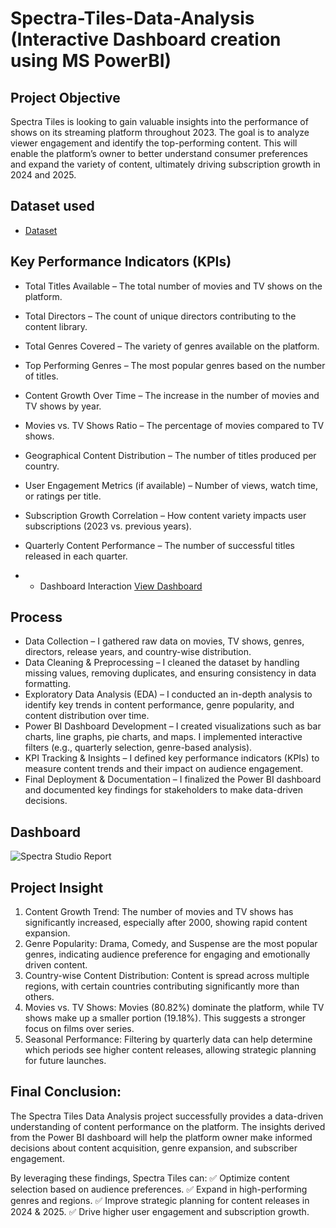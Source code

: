 # Spectra-Tiles-Data-Analysis (Interactive Dashboard creation using MS PowerBI)
## Project Objective
Spectra Tiles is looking to gain valuable insights into the performance of shows on its streaming platform throughout 2023. The goal is to analyze viewer engagement and identify the top-performing content. This will enable the platform’s owner to better understand consumer preferences and expand the variety of content, ultimately driving subscription growth in 2024 and 2025.

## Dataset used
- <a href="https://github.com/inileshverma/Power-BI/blob/main/6.2-Spectra_titles.xlsx">Dataset</a>

## Key Performance Indicators (KPIs)
- Total Titles Available – The total number of movies and TV shows on the platform.
- Total Directors – The count of unique directors contributing to the content library.
- Total Genres Covered – The variety of genres available on the platform.
- Top Performing Genres – The most popular genres based on the number of titles.
- Content Growth Over Time – The increase in the number of movies and TV shows by year.
- Movies vs. TV Shows Ratio – The percentage of movies compared to TV shows.
- Geographical Content Distribution – The number of titles produced per country.
- User Engagement Metrics (if available) – Number of views, watch time, or ratings per title.
- Subscription Growth Correlation – How content variety impacts user subscriptions (2023 vs. previous years).
- Quarterly Content Performance – The number of successful titles released in each quarter.

- - Dashboard Interaction <a href="https://github.com/inileshverma/Power-BI/blob/main/Spectra%20Studio%20Report.png">View Dashboard</a>

## Process
- Data Collection – I gathered raw data on movies, TV shows, genres, directors, release years, and country-wise distribution.
- Data Cleaning & Preprocessing – I cleaned the dataset by handling missing values, removing duplicates, and ensuring consistency in data formatting.
- Exploratory Data Analysis (EDA) – I conducted an in-depth analysis to identify key trends in content performance, genre popularity, and content distribution over time.
- Power BI Dashboard Development – I created visualizations such as bar charts, line graphs, pie charts, and maps. I implemented interactive filters (e.g., quarterly selection, genre-based analysis).
- KPI Tracking & Insights – I defined key performance indicators (KPIs) to measure content trends and their impact on audience engagement.
- Final Deployment & Documentation – I finalized the Power BI dashboard and documented key findings for stakeholders to make data-driven decisions.

## Dashboard
![Spectra Studio Report](https://github.com/user-attachments/assets/6ebaf97d-8ec7-4a70-a33e-8c302095d3b0)

## Project Insight
1. Content Growth Trend:
The number of movies and TV shows has significantly increased, especially after 2000, showing rapid content expansion.
2. Genre Popularity:
Drama, Comedy, and Suspense are the most popular genres, indicating audience preference for engaging and emotionally driven content.
3. Country-wise Content Distribution:
Content is spread across multiple regions, with certain countries contributing significantly more than others.
4. Movies vs. TV Shows:
Movies (80.82%) dominate the platform, while TV shows make up a smaller portion (19.18%). This suggests a stronger focus on films over series.
5. Seasonal Performance:
Filtering by quarterly data can help determine which periods see higher content releases, allowing strategic planning for future launches.

## Final Conclusion:
The Spectra Tiles Data Analysis project successfully provides a data-driven understanding of content performance on the platform. The insights derived from the Power BI dashboard will help the platform owner make informed decisions about content acquisition, genre expansion, and subscriber engagement.

By leveraging these findings, Spectra Tiles can:
✅ Optimize content selection based on audience preferences.
✅ Expand in high-performing genres and regions.
✅ Improve strategic planning for content releases in 2024 & 2025.
✅ Drive higher user engagement and subscription growth.
